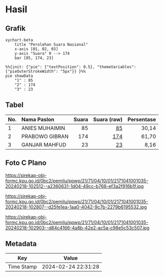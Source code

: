 # Hasil

## Grafik

```mermaid
xychart-beta
    title "Perolehan Suara Nasional"
    x-axis [01, 02, 03]
    y-axis "Suara" 0 --> 174
    bar [85, 174, 23]
```

```mermaid
%%{init: {"pie": {"textPosition": 0.5}, "themeVariables": {"pieOuterStrokeWidth": "5px"}} }%%
pie showData
    "1" : 85
    "2" : 174
    "3" : 23
```

## Tabel

| No. | Nama Paslon    | Suara | Suara (raw) | Persentase |
|:--- |:-------------- | -----:| -----------:| ----------:|
| 1   | ANIES MUHAIMIN | 85    | [85][p-1]   | 30,14      |
| 2   | PRABOWO GIBRAN | 174   | [174][p-2]  | 61,70      |
| 3   | GANJAR MAHFUD  | 23    | [23][p-3]   | 8,16       |


[p-1]: https://github.com/gigit-pemilu/pemilu-2024/blob/main/pilpres/hitung-suara/sub/21-kepulauan-riau/sub/71-kota-batam/sub/04-nongsa/sub/1001-sambau/sub/035-tps/sub/paslon-1.txt
[p-2]: https://github.com/gigit-pemilu/pemilu-2024/blob/main/pilpres/hitung-suara/sub/21-kepulauan-riau/sub/71-kota-batam/sub/04-nongsa/sub/1001-sambau/sub/035-tps/sub/paslon-2.txt
[p-3]: https://github.com/gigit-pemilu/pemilu-2024/blob/main/pilpres/hitung-suara/sub/21-kepulauan-riau/sub/71-kota-batam/sub/04-nongsa/sub/1001-sambau/sub/035-tps/sub/paslon-3.txt

## Foto C Plano

https://sirekap-obj-formc.kpu.go.id/0bc2/pemilu/ppwp/21/71/04/10/01/2171041001035-20240218-102512--a2360631-1d04-49cc-b768-ef3a2f916b1f.jpg

https://sirekap-obj-formc.kpu.go.id/0bc2/pemilu/ppwp/21/71/04/10/01/2171041001035-20240218-102807--d25fe1ea-1aa0-4042-9c7b-2279b6195532.jpg

https://sirekap-obj-formc.kpu.go.id/0bc2/pemilu/ppwp/21/71/04/10/01/2171041001035-20240218-102903--d84c4166-4a8b-42e2-ac5a-c98e5c53c507.jpg


## Metadata

| Key        | Value               |
| ---------- | ------------------- |
| Time Stamp | 2024-02-24 22:31:28 |



